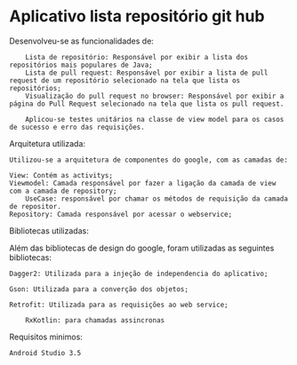 # Aplicativo lista repositório git hub



 Desenvolveu-se as funcionalidades de:
  
        Lista de repositório: Responsável por exibir a lista dos repositórios mais populares de Java;
        Lista de pull request: Responsável por exibir a lista de pull request de um repositório selecionado na tela que lista os repositórios;
        Visualização do pull request no browser: Responsável por exibir a página do Pull Request selecionado na tela que lista os pull request.
        
        Aplicou-se testes unitários na classe de view model para os casos de sucesso e erro das requisições. 
  		

Arquitetura utilizada:

  	Utilizou-se a arquitetura de componentes do google, com as camadas de:
  
  	View: Contém as activitys;
  	Viewmodel: Camada responsável por fazer a ligação da camada de view com a camada de repository;
        UseCase: responsável por chamar os métodos de requisição da camada de repositor.
  	Repository: Camada responsável por acessar o webservice;   	
	
  

Bibliotecas utilizadas:

 Além das bibliotecas de design do google, foram utilizadas as seguintes bibliotecas:  
 
  

  	Dagger2: Utilizada para a injeção de independencia do aplicativo;
  
 	Gson: Utilizada para a converção dos objetos;
  
  	Retrofit: Utilizada para as requisições ao web service;
         
        RxKotlin: para chamadas assincronas 
  
  
	
	
  
  
Requisitos minimos:
  
  	Android Studio 3.5
 
